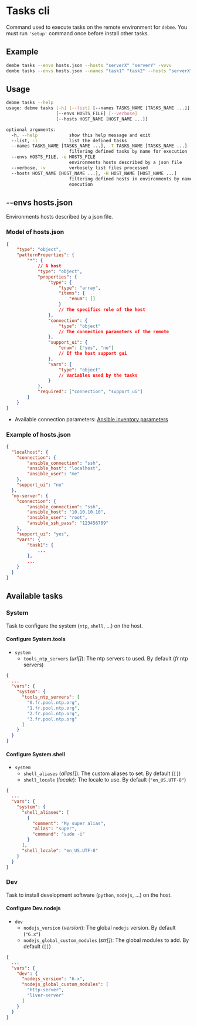 # Tasks cli

Command used to execute tasks on the remote environment for `debme`.
You must run `'setup'` command once before install other tasks.

## Example

```bash
dembe tasks --envs hosts.json --hosts "serverX" "serverY" -vvvv
dembe tasks --envs hosts.json --names "task1" "task2" --hosts "serverX" "serverY" -vvvv
```

## Usage

```bash
debme tasks --help
usage: debme tasks [-h] [--list] [--names TASKS_NAME [TASKS_NAME ...]]
                   [--envs HOSTS_FILE] [--verbose]
                   [--hosts HOST_NAME [HOST_NAME ...]]

optional arguments:
  -h, --help            show this help message and exit
  --list, -l            list the defined tasks
  --names TASKS_NAME [TASKS_NAME ...], -T TASKS_NAME [TASKS_NAME ...]
                        filtering defined tasks by name for execution
  --envs HOSTS_FILE, -e HOSTS_FILE
                        environments hosts described by a json file
  --verbose, -v         verbosely list files processed
  --hosts HOST_NAME [HOST_NAME ...], -H HOST_NAME [HOST_NAME ...]
                        filtering defined hosts in environments by name for
                        execution
```

## --envs hosts.json

Environments hosts described by a json file.

### Model of hosts.json

```json
{
    "type": "object",
    "patternProperties": {
        "*": {
            // A host
            "type": "object",
            "properties": {
                "type": {
                    "type": "array",
                    "items": {
                        "enum": []
                    }
                    // The specifics role of the host
                },
                "connection": {
                    "type": "object"
                    // The connection parameters of the remote
                },
                "support_ui": {
                    "enum": ["yes", "no"]
                    // If the host support gui
                },
                "vars": {
                    "type": "object"
                    // Variables used by the tasks
                }
            },
            "required": ["connection", "support_ui"]
        }
    }
}
```

- Available connection parameters: [Ansible inventory parameters](http://docs.ansible.com/ansible/intro_inventory.html#list-of-behavioral-inventory-parameters)

### Example of hosts.json

```json
{
  "localhost": {
    "connection": {
        "ansible_connection": "ssh",
        "ansible_host": "localhost",
        "ansible_user": "me"
    },
    "support_ui": "no"
  },
  "my-server": {
    "connection": {
        "ansible_connection": "ssh",
        "ansible_host": "10.10.10.10",
        "ansible_user": "root",
        "ansible_ssh_pass": "123456789"
    },
    "support_ui": "yes",
    "vars": {
        "task1": {
            ...
        },
        ...
    }
  }
}

```

## Available tasks

### System

Task to configure the system (`ntp`, `shell`, ...) on the host.

#### Configure System.tools

- `system`
    - `tools_ntp_servers` (*url[]*): The ntp servers to used. By default (*fr* ntp servers)

```json
{
  ...
  "vars": {
    "system": {
      "tools_ntp_servers": [
        "0.fr.pool.ntp.org",
        "1.fr.pool.ntp.org",
        "2.fr.pool.ntp.org",
        "3.fr.pool.ntp.org"
      ]
    }
  }
}
```

#### Configure System.shell

- `system`
    - `shell_aliases` (*alias[]*): The custom aliases to set. By default (`[]`)
    - `shell_locale` (*locale*): The locale to use. By default (`"en_US.UTF-8"`)

```json
{
  ...
  "vars": {
    "system": {
      "shell_aliases": [
        {
          "comment": "My super alias",
          "alias": "super",
          "command": "sudo -i"
        }
      ],
      "shell_locale": "en_US.UTF-8"
    }
  }
}
```

### Dev

Task to install development software (`python`, `nodejs`, ...) on the host.

#### Configure Dev.nodejs

- `dev`
    - `nodejs_version` (*version*): The global `nodejs` version. By default (`"6.x"`)
    - `nodejs_global_custom_modules` (*str[]*): The global modules to add. By default (`[]`)

```json
{
  ...
  "vars": {
    "dev": {
      "nodejs_version": "6.x",
      "nodejs_global_custom_modules": [
        "http-server",
        "liver-server"
      ]
    }
  }
}
```
